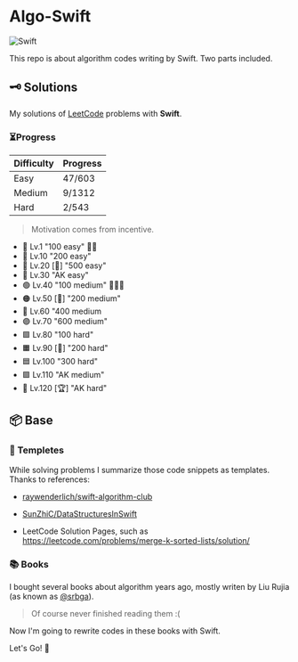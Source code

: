 # Algo-Swift

![Swift](https://img.shields.io/badge/Swift-%23FF4088.svg?&style=for-the-badge&logo=swift&logoColor=white)

This repo is about algorithm codes writing by Swift. Two parts included.

## 🗝 Solutions

My solutions of [LeetCode](https://leetcode.com/problemset/all/) problems with **Swift**.

### ⏳Progress

| Difficulty | Progress |
| :----- | :----- |
| Easy   | 47/603 |
| Medium | 9/1312 |
| Hard   | 2/543  |

> Motivation comes from incentive.

- 🔸 Lv.1  "100 easy" 🎯🎉
- 🔹 Lv.10 "200 easy"
- 🔶 Lv.20 [🥉] "500 easy"
- 🔷 Lv.30 "AK easy"
- 🟢 Lv.40 "100 medium" 🚶🚶🚶
- 🟠 Lv.50 [🥈] "200 medium"
- 🔵 Lv.60 "400 medium
- 🟣 Lv.70 "600 medium"
- 🟩 Lv.80 "100 hard"
- 🟧 Lv.90 [🥇] "200 hard"
- 🟦 Lv.100 "300 hard"
- 🟪 Lv.110 "AK medium"
- 🔱 Lv.120 [🏆] "AK hard"

## 📦 Base

### 📔 Templetes

While solving problems I summarize those code snippets as templates. Thanks to references:

* [raywenderlich/swift-algorithm-club](https://github.com/raywenderlich/swift-algorithm-club)

* [SunZhiC/DataStructuresInSwift](https://github.com/SunZhiC/DataStructuresInSwift)

* LeetCode Solution Pages, such as https://leetcode.com/problems/merge-k-sorted-lists/solution/

### 📚 Books

I bought several books about algorithm years ago, mostly writen by Liu Rujia (as known as [@srbga](https://www.topcoder.com/members/srbga)).

> Of course never finished reading them :(

Now I'm going to rewrite codes in these books with Swift.

Let's Go! 🖖
